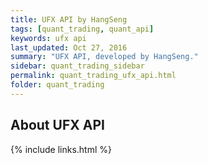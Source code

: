 ```yaml
---
title: UFX API by HangSeng
tags: [quant_trading, quant_api]
keywords: ufx api
last_updated: Oct 27, 2016
summary: "UFX API, developed by HangSeng."
sidebar: quant_trading_sidebar
permalink: quant_trading_ufx_api.html
folder: quant_trading
---
```


## About UFX API

{% include links.html %}
